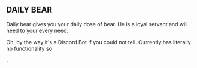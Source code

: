 ## DAILY BEAR

Daily bear gives you your daily dose of bear. He is a loyal servant and will heed to your every need.

Oh, by the way it's a Discord Bot if you could not tell. Currently has literally no functionality so

.

